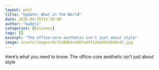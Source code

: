 ```yaml
---
layout: post
title: "Update: What in the World"
date: 2025-04-25T13:30:00
author: "badely"
categories: [Business]
tags: []
excerpt: "The office-core aesthetic isn’t just about style"
image: assets/images/0c7136863c448fa45f12ba3d14010e41.jpg
---
```


Here’s what you need to know: The office-core aesthetic isn’t just about style

